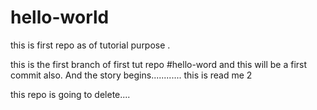 # hello-world
this is first repo as of tutorial purpose .


this is the first branch of first tut repo #hello-word and this will be a first commit also.
 And the story begins............
 this is read me 2


this repo is going to delete....
